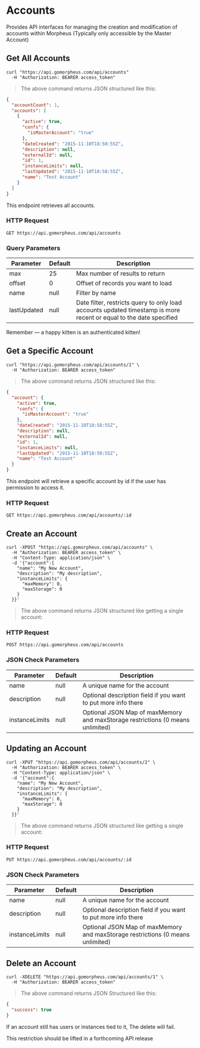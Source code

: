 # Accounts

Provides API interfaces for managing the creation and modification of accounts within Morpheus (Typically only accessible by the Master Account)

## Get All Accounts

```shell
curl "https://api.gomorpheus.com/api/accounts"
  -H "Authorization: BEARER access_token"
```

> The above command returns JSON structured like this:

```json
{
  "accountCount": 1,
  "accounts": [
    {
      "active": true,
      "confs": {
        "isMasterAccount": "true"
      },
      "dateCreated": "2015-11-10T18:58:55Z",
      "description": null,
      "externalId": null,
      "id": 1,
      "instanceLimits": null,
      "lastUpdated": "2015-11-10T18:58:55Z",
      "name": "Test Account"
    }
  ]
}
```

This endpoint retrieves all accounts.

### HTTP Request

`GET https://api.gomorpheus.com/api/accounts`

### Query Parameters

Parameter | Default | Description
--------- | ------- | -----------
max | 25 | Max number of results to return
offset | 0 | Offset of records you want to load
name | null | Filter by name
lastUpdated | null | Date filter, restricts query to only load accounts updated  timestamp is more recent or equal to the date specified

<aside class="success">
Remember — a happy kitten is an authenticated kitten!
</aside>

## Get a Specific Account

```shell
curl "https://api.gomorpheus.com/api/accounts/1" \
  -H "Authorization: BEARER access_token"
```

> The above command returns JSON structured like this:

```json
{
  "account": {
    "active": true,
    "confs": {
      "isMasterAccount": "true"
    },
    "dateCreated": "2015-11-10T18:58:55Z",
    "description": null,
    "externalId": null,
    "id": 1,
    "instanceLimits": null,
    "lastUpdated": "2015-11-10T18:58:55Z",
    "name": "Test Account"
  }
}
```

This endpoint will retrieve a specific account by id if the user has permission to access it.

### HTTP Request

`GET https://api.gomorpheus.com/api/accounts/:id`

## Create an Account

```shell
curl -XPOST "https://api.gomorpheus.com/api/accounts" \
  -H "Authorization: BEARER access_token" \
  -H "Content-Type: application/json" \
  -d '{"account":{
    "name": "My New Account",
    "description": "My description",
    "instanceLimits": {
      "maxMemory": 0,
      "maxStorage": 0
    }
  }}'
```

> The above command returns JSON structured like getting a single account: 

### HTTP Request

`POST https://api.gomorpheus.com/api/accounts`

### JSON Check Parameters

Parameter | Default | Description
--------- | ------- | -----------
name      | null | A unique name for the account
description | null | Optional description field if you want to put more info there
instanceLimits | null | Optional JSON Map of maxMemory and maxStorage restrictions (0 means unlimited)


## Updating an Account

```shell
curl -XPUT "https://api.gomorpheus.com/api/accounts/2" \
  -H "Authorization: BEARER access_token" \
  -H "Content-Type: application/json" \
  -d '{"account":{
    "name": "My New Account",
    "description": "My description",
    "instanceLimits": {
      "maxMemory": 0,
      "maxStorage": 0
    }
  }}'
```

> The above command returns JSON structured like getting a single account: 

### HTTP Request

`PUT https://api.gomorpheus.com/api/accounts/:id`

### JSON Check Parameters

Parameter | Default | Description
--------- | ------- | -----------
name      | null | A unique name for the account
description | null | Optional description field if you want to put more info there
instanceLimits | null | Optional JSON Map of maxMemory and maxStorage restrictions (0 means unlimited)

## Delete an Account

```shell
curl -XDELETE "https://api.gomorpheus.com/api/accounts/1" \
  -H "Authorization: BEARER access_token"
```

> The above command returns JSON Structured like this:

```json
{
  "success": true
}
```

If an account still has users or instances tied to it, The delete will fail.

<aside class="info">This restriction should be lifted in a forthcoming API release</aside>

